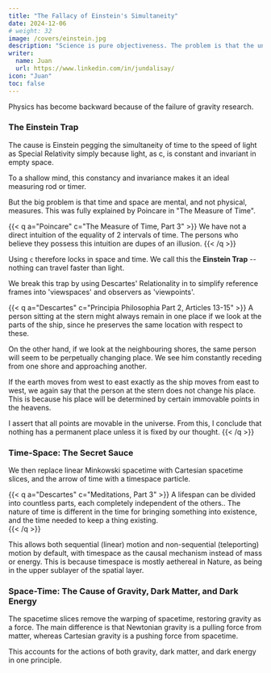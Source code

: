 ```yaml
---
title: "The Fallacy of Einstein's Simultaneity"
date: 2024-12-06
# weight: 32
image: /covers/einstein.jpg
description: "Science is pure objectiveness. The problem is that the universe is subjective and its core is actually paradoxical"
writer:
  name: Juan
  url: https://www.linkedin.com/in/jundalisay/
icon: "Juan"
toc: false
---
```




Physics has become backward because of the failure of gravity research. 


### The Einstein Trap

The cause is Einstein pegging the simultaneity of time to the speed of light as Special Relativity simply because light, as c, is constant and invariant in empty space.

To a shallow mind, this constancy and invariance makes it an ideal measuring rod or timer. 

But the big problem is that time and space are mental, and not physical, measures. This was fully explained by Poincare in "The Measure of Time".

{{< q a="Poincare" c="The Measure of Time, Part 3" >}}
We have not a direct intuition of the equality of 2 intervals of time. The persons who believe they possess this intuition are dupes of an illusion.
{{< /q >}}

Using `c` therefore locks in space and time. We call this the **Einstein Trap** -- nothing can travel faster than light. 

We break this trap by using Descartes' Relationality in  to simplify reference frames into 'viewspaces' and observers as 'viewpoints'.

{{< q a="Descartes" c="Principia Philosophia Part 2, Articles 13-15" >}}
A person sitting at the stern might always remain in one place if we look at the parts of the ship, since he preserves the same location with respect to these.

On the other hand, if we look at the neighbouring shores, the same person will seem to be perpetually changing place. We see him constantly receding from one shore and approaching another.

If the earth moves from west to east exactly as the ship moves from east to west, we again say that the person at the stern does not change his place. This is because his place will be determined by certain immovable points in the heavens.

I assert that all points are movable in the universe. From this, I conclude that nothing has a permanent place unless it is fixed by our thought.
{{< /q >}}


### Time-Space: The Secret Sauce

We then replace linear Minkowski spacetime with Cartesian spacetime slices, and the arrow of time with a timespace particle.

{{< q a="Descartes" c="Meditations, Part 3" >}}
A lifespan can be divided into countless parts, each completely independent of the others.. The nature of time is different in the time for bringing something into existence, and the time needed to keep a thing existing.      
{{< /q >}}

This allows both sequential (linear) motion and non-sequential (teleporting) motion by default, with timespace as the causal mechanism instead of mass or energy. This is because timespace is mostly aethereal in Nature, as being in the upper sublayer of the spatial layer.  


### Space-Time: The Cause of Gravity, Dark Matter, and Dark Energy

The spacetime slices remove the warping of spacetime, restoring gravity as a force. The main difference is that Newtonian gravity is a pulling force from matter, whereas Cartesian gravity is a pushing force from spacetime.

This accounts for the actions of both gravity, dark matter, and dark energy in one principle. 

<!-- are similar to the spacetime of Einstein  -->